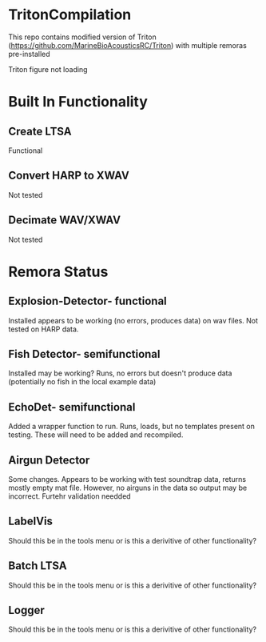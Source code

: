 # TritonCompilation 
This repo contains modified version of Triton (https://github.com/MarineBioAcousticsRC/Triton) with multiple remoras pre-installed

Triton figure not loading


# Built In Functionality
## Create LTSA
Functional

## Convert HARP to XWAV
Not tested

## Decimate WAV/XWAV
Not tested

# Remora Status
## Explosion-Detector- functional
Installed appears to be working (no errors, produces data) on wav files. Not tested on HARP data. 

## Fish Detector- semifunctional
Installed may be working? Runs, no errors but doesn't produce data (potentially no fish in the local example data)

## EchoDet- semifunctional
Added a wrapper function to run. Runs, loads, but no templates present on testing. These will need to be added and recompiled. 

## Airgun Detector
Some changes. Appears to be working with test soundtrap data, returns mostly empty mat file. However, no airguns in the data so output may be incorrect. Furtehr validation needded

## LabelVis
Should this be in the tools menu or is this a derivitive of other functionality?

## Batch LTSA
Should this be in the tools menu or is this a derivitive of other functionality?

## Logger
Should this be in the tools menu or is this a derivitive of other functionality?


